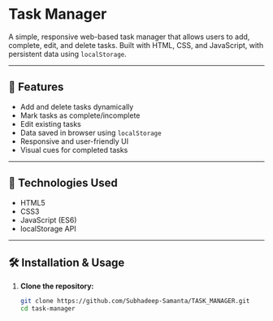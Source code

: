 # Task Manager

A simple, responsive web-based task manager that allows users to add, complete, edit, and delete tasks. Built with HTML, CSS, and JavaScript, with persistent data using `localStorage`.

---

## 🚀 Features

- Add and delete tasks dynamically
- Mark tasks as complete/incomplete
- Edit existing tasks
- Data saved in browser using `localStorage`
- Responsive and user-friendly UI
- Visual cues for completed tasks

---

## 🔧 Technologies Used

- HTML5
- CSS3
- JavaScript (ES6)
- localStorage API

---

## 🛠️ Installation & Usage

1. **Clone the repository:**
   ```bash
   git clone https://github.com/Subhadeep-Samanta/TASK_MANAGER.git
   cd task-manager

